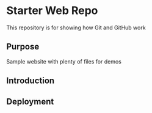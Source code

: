 # Starter Web Repo

This repository is for showing how Git and GitHub work

## Purpose

Sample website with plenty of files for demos

## Introduction



## Deployment


